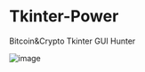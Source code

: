 # Tkinter-Power
Bitcoin&amp;Crypto  Tkinter  GUI Hunter


![image](https://user-images.githubusercontent.com/88630056/195188583-bfc42d49-ef42-4198-82d5-f3a9516c1a01.png)
